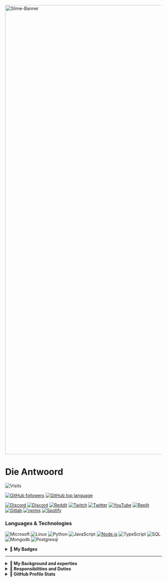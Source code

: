 
<image src="./assets/image00.png" alt=Slime-Banner width=1440/>

# Die Antwoord

![Visits](https://komarev.com/ghpvc?username=Die-Antwoord)

[![GitHub followers](https://img.shields.io/github/followers/Die-Antwoord?style=for-the-badge&logo=GitHub)](https://github.com/Die-Antwoord)
[![GitHub top language](https://img.shields.io/github/languages/top/qwertyquerty/pypresence.svg?style=for-the-badge)](https://discord.gg/aF4Uq4DxdJ)

[![Discord](https://img.shields.io/badge/-Discord-000?&logo=Discord)](https://discord.gg/aF4Uq4DxdJ)
[![Discord](https://img.shields.io/badge/-Dangercord-000?&logo=Discord)](https://dangercord.com)
[![Reddit](https://img.shields.io/badge/-Reddit-000?&logo=Reddit)](https://www.reddit.com/user/die_antwoord_za)
[![Twitch](https://img.shields.io/badge/-Twitch-000?&logo=Twitch)](https://www.twitch.tv/die_antwoord_wkj)
[![Twitter](https://img.shields.io/badge/-Twitter-000?&logo=Twitter)](https://twitter.com/dieantwoordza)
[![YouTube](https://img.shields.io/badge/-YouTube-000?&logo=YouTube)](https://www.youtube.com/channel/UCnl7cWx6PVdIelry9YBFxXA)
[![Replit](https://img.shields.io/badge/-Replit-000?&logo=Replit)](https://replit.com/@Die-Antwoord)
[![Gitlab](https://img.shields.io/badge/-Gitlab-000?&logo=Gitlab)](https://gitlab.com/die-antwoord)
[![npmjs](https://img.shields.io/badge/-npmjs-000?&logo=npm)](https://www.npmjs.com/~dieantwoord)
[![Spotify](https://img.shields.io/badge/-Spotify-000?&logo=Spotify)](https://open.spotify.com/user/zsb4oem3sdzl6k8bfara026pz?si=ce432f1572a34610)

### Languages & Technologies

![Microsoft](https://img.shields.io/badge/-Microsoft-000?&logo=Microsoft)
![Linux](https://img.shields.io/badge/-Linux-000?&logo=Linux)
![Python](https://img.shields.io/badge/-Python-000?&logo=Python)
![JavaScript](https://img.shields.io/badge/-JavaScript-000?&logo=JavaScript)
[![Node.js](https://img.shields.io/badge/-Node.js-000?&logo=node.js)](https://www.npmjs.com/~dieantwoord)
![TypeScript](https://img.shields.io/badge/-TypeScript-000?&logo=TypeScript)
![SQL](https://img.shields.io/badge/-SQL-000?&logo=MySQL)
![Mongodb](https://img.shields.io/badge/-Mongodb-000?&logo=Mongodb)
![Postgresql](https://img.shields.io/badge/-Postgresql-000?&logo=Postgresql)

<details>
 <summary><b>💠 My Badges</b></summary>

![Ask-me-anything](https://img.shields.io/badge/Ask%20me-anything-1abc9c.svg)

![GitHub](https://img.shields.io/github/followers/Die-Antwoord.svg?style=social&label=Follow&maxAge=2592000)
![Microsoft](https://img.shields.io/badge/-Microsoft-000?&logo=Microsoft)
![LeetCode](https://img.shields.io/badge/-LeetCode-FFA116?style=for-the-badge&logo=LeetCode&logoColor=black)
![Google_chrome](https://img.shields.io/badge/Google_chrome-4285F4?style=for-the-badge&logo=Google-chrome&logoColor=white)
![powershell](https://img.shields.io/badge/powershell-5391FE?style=for-the-badge&logo=powershell&logoColor=white)
![Replit](https://img.shields.io/badge/replit-667881?style=for-the-badge&logo=replit&logoColor=white)
![Gimp](https://img.shields.io/badge/gimp-5C5543?style=for-the-badge&logo=gimp&logoColor=white)
![Spotify](https://img.shields.io/badge/Spotify-1ED760?&style=for-the-badge&logo=spotify&logoColor=white)
![SoundCloud](https://img.shields.io/badge/SoundCloud-FF3300?style=for-the-badge&logo=soundcloud&logoColor=white)
![Steam](https://img.shields.io/badge/Steam-000000?style=for-the-badge&logo=steam&logoColor=white)
![Battle.net](https://img.shields.io/badge/Battle.net-000?style=for-the-badge&logo=battle.net&logoColor=148EFF)
![Python](https://img.shields.io/badge/Python-14354C?style=for-the-badge&logo=python&logoColor=white)
![HTML5](https://img.shields.io/badge/HTML5-E34F26?style=for-the-badge&logo=html5&logoColor=white)
![CSS3](https://img.shields.io/badge/CSS3-1572B6?style=for-the-badge&logo=css3&logoColor=white)
![TypeScript](https://img.shields.io/badge/TypeScript-007ACC?style=for-the-badge&logo=typescript&logoColor=white)
![JavaScript](https://img.shields.io/badge/JavaScript-323330?style=for-the-badge&logo=javascript&logoColor=F7DF1E)
![Python](https://img.shields.io/badge/Python-3776AB?style=for-the-badge&logo=python&logoColor=white)
![HTML](https://img.shields.io/badge/HTML-239120?style=for-the-badge&logo=html5&logoColor=white)
![CSS](https://img.shields.io/badge/CSS-239120?&style=for-the-badge&logo=css3&logoColor=white)
![Twitch](https://img.shields.io/badge/Twitch-9146FF?style=for-the-badge&logo=twitch&logoColor=white)
![YouTube](https://img.shields.io/badge/YouTube-FF0000?style=for-the-badge&logo=youtube&logoColor=white)

![Medium](https://img.shields.io/badge/Medium-12100E?style=for-the-badge&logo=medium&logoColor=white)
![RSS](https://img.shields.io/badge/RSS-FFA500?style=for-the-badge&logo=rss&logoColor=white)
![Wordpress](https://img.shields.io/badge/Wordpress-21759B?style=for-the-badge&logo=wordpress&logoColor=white)
![Joomla](https://img.shields.io/badge/Joomla-5091CD?style=for-the-badge&logo=joomla&logoColor=white)

![PayPal](https://img.shields.io/badge/PayPal-00457C?style=for-the-badge&logo=paypal&logoColor=white)

![Vercel](https://img.shields.io/badge/Vercel-000000?style=for-the-badge&logo=vercel&logoColor=white)
![MongoDB](https://img.shields.io/badge/MongoDB-4EA94B?style=for-the-badge&logo=mongodb&logoColor=white)
![MySQL](https://img.shields.io/badge/MySQL-005C84?style=for-the-badge&logo=mysql&logoColor=white)
![SQLite](https://img.shields.io/badge/SQLite-07405E?style=for-the-badge&logo=sqlite&logoColor=white)
![Linux](https://img.shields.io/badge/Linux-FCC624?style=for-the-badge&logo=linux&logoColor=black)
![Arch_Linux](https://img.shields.io/badge/Arch_Linux-1793D1?style=for-the-badge&logo=arch-linux&logoColor=white)
![Fedora](https://img.shields.io/badge/Fedora-294172?style=for-the-badge&logo=fedora&logoColor=white)
![Kali_Linux](https://img.shields.io/badge/Kali_Linux-557C94?style=for-the-badge&logo=kali-linux&logoColor=white)
![RedHat](https://img.shields.io/badge/Red%20Hat-EE0000?style=for-the-badge&logo=redhat&logoColor=white)
![SUSE](https://img.shields.io/badge/SUSE-0C322C?style=for-the-badge&logo=SUSE&logoColor=white)
![Ubuntu](https://img.shields.io/badge/Ubuntu-E95420?style=for-the-badge&logo=ubuntu&logoColor=white)
![Windows](https://img.shields.io/badge/Windows-0078D6?style=for-the-badge&logo=windows&logoColor=white)
![Microsoft_SQL_Server](https://img.shields.io/badge/Microsoft_SQL_Server-CC2927?style=for-the-badge&logo=microsoft-sql-server&logoColor=white)
![Microsoft_SharePoint](https://img.shields.io/badge/Microsoft_SharePoint-0078D4?style=for-the-badge&logo=microsoft-sharepoint&logoColor=white)
![Microsoft_Azure](https://img.shields.io/badge/microsoft%20azure-0089D6?style=for-the-badge&logo=microsoft-azure&logoColor=white)
![Visual_Studio](https://img.shields.io/badge/Visual_Studio-5C2D91?style=for-the-badge&logo=visual%20studio&logoColor=white)
![Sublime_Text](https://img.shields.io/badge/sublime_text-%23575757.svg?&style=for-the-badge&logo=sublime-text&logoColor=important)
![Google_Cloud](https://img.shields.io/badge/Google_Cloud-4285F4?style=for-the-badge&logo=google-cloud&logoColor=white)

![TikTok](https://img.shields.io/badge/TikTok-000000?style=for-the-badge&logo=tiktok&logoColor=white)
![Twitter](https://img.shields.io/badge/Twitter-1DA1F2?style=for-the-badge&logo=twitter&logoColor=white)
![Stack_Overflow](https://img.shields.io/badge/Stack_Overflow-FE7A16?style=for-the-badge&logo=stack-overflow&logoColor=white)
![Reddit](https://img.shields.io/badge/Reddit-FF4500?style=for-the-badge&logo=reddit&logoColor=white)
![LinkedIn](https://img.shields.io/badge/LinkedIn-0077B5?style=for-the-badge&logo=linkedin&logoColor=white)
![GitLab](https://img.shields.io/badge/GitLab-330F63?style=for-the-badge&logo=gitlab&logoColor=white)
![GitHub](https://img.shields.io/badge/GitHub-100000?style=for-the-badge&logo=github&logoColor=white)
![Codepen](https://img.shields.io/badge/Codepen-000000?style=for-the-badge&logo=codepen&logoColor=white)
![Bitbucket](https://img.shields.io/badge/Bitbucket-0747a6?style=for-the-badge&logo=bitbucket&logoColor=white)

</details>

------------------------------

<details>
 <summary><b>💠 My Background and experties</b></summary>

 🔭 Qualification and Achievements 🔭
------------------------------
 
```css
⦁ +A 220-601 (Hardware and Software) Exam No 220-601 
⦁ +A 220-602 (IT Technician) Exam No 220-602 
⦁ +N (Networking) 
⦁ MCSE:70-270 (Installing, Configuring, and Administering Microsoft Windows XP Professional) 
⦁ MCSE:70-293 (Planning and Maintaining a Windows Server 2003 Network Infrastructure) 
⦁ MCSE:70-236 (Microsoft Exchange Server 2007 Configuration) 
⦁ MCSE:70-294 (Windows Server 2003 Active Directory Planning Implementation and Maintenance) 
⦁ MCSE:70-290 (Windows Server 2003 Environment Management and Maintenance ) 
⦁ MCSE:70-291 (Windows Server 2003 Network Infrastructure Implementation Management and Maintenance) 
⦁ MCSE:70-297 (Windows Server 2003 Directory Service Design) 
⦁ MCSE:70-294 (Windows Server 2003 Active Directory Planning Implementation and Maintenance) 
⦁ MCSE:70-236 (Microsoft Exchange Server 2007 Configuration) 
⦁ MCSE:70-228 (SQL Server 2000 Administration) 
⦁ CCNA 
⦁ Linux Server (Ubuntu, Kali) ⦁ ICDL, ITIL
```
</details>

<details>
 <summary><b>💠 Responsibilities and Duties</b></summary>

 🔭 Implementation, Configuration Managing and Maintaining Infrastructures 🔭
------------------------------
 
```css
⦁ SQL Server Databases 
⦁ Active Directory Domain Server Infrastructure 
⦁ Microsoft Exchange Server 
⦁ Microsoft SQL 
⦁ Virtualized Server (VMware, HyperV) 
⦁ Microsoft HyperV Cluster Server 
⦁ Windows Update Server 
⦁ Windows Desktop Application (Deplotment, Backups) 
⦁ Antivirus Systems ( Trend Micro, Bit defender, Kaspersky ) 
⦁ Network LAN and WAN services ⦁ Firewalls, DMZ, Routing and QOS 
⦁ DNS, IIS and 3de party hosted services 
⦁ Web Proxy Systems and Server (ISA, Free Proxy etc.) 
⦁ Backups tapes, drives and online storage 
⦁ 3de party apps (Coltech, VIP, Pastel, AutoCAD, Qcad, Photoshop, Smartboards)
```
</details>

<details>
 <summary><b>💠 GitHub Profile Stats</b></summary>

------------------------------
 
[![GitHub Stats](https://github-readme-stats-die-antwoord.vercel.app/api?username=Die-Antwoord&show_icons=true&theme=transparent&border_radius=12)](https://discord.gg/aF4Uq4DxdJ)

[![GitHub Streak](https://github-readme-streak-stats.herokuapp.com?user=Die-Antwoord&theme=windows-dark&border_radius=12&date_format=j%20M%5B%20Y%5D&background=DD272700&border=DDDAD7&stroke=DDDDDD&sideNums=025CDA&sideLabels=417E87&currStreakLabel=417E87&dates=025CDA&ring=025CDA&fire=DD2727&currStreakNum=025CDA)](https://discord.gg/aF4Uq4DxdJ)

[![Top Langs](https://github-readme-stats-die-antwoord.vercel.app/api/top-langs/?username=Die-Antwoord&theme=transparent&layout=compact&card_width=445&border_radius=12)](https://discord.gg/aF4Uq4DxdJ)

------------------------------
 
[![Discord Presence](https://lanyard.cnrad.dev/api/224320540402253824?theme=dark&bg=06142e&animated=true&hideDiscrim=true&borderRadius=25px&idleMessage=||There%20can%20only%20be%20one||)](https://discord.com/users/224320540402253824)

</details>
 
<!--
[![MyAnimeList](https://cdn.myanimelist.net/signature/dieantwoord.png)](https://myanimelist.net/animelist/dieantwoord&sclick=1)
-->
